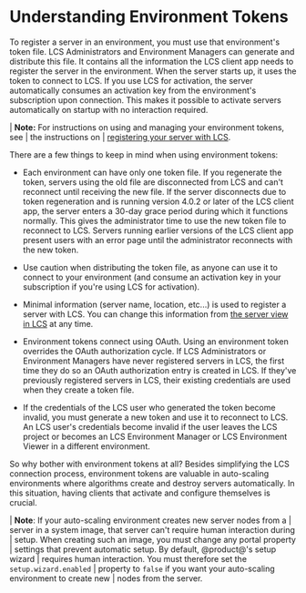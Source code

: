 # Understanding Environment Tokens [](id=understanding-environment-tokens)

To register a server in an environment, you must use that environment's token 
file. LCS Administrators and Environment Managers can generate and distribute 
this file. It contains all the information the LCS client app needs to register 
the server in the environment. When the server starts up, it uses the token to 
connect to LCS. If you use LCS for activation, the server automatically consumes 
an activation key from the environment's subscription upon connection. This 
makes it possible to activate servers automatically on startup with no 
interaction required. 

| **Note:** For instructions on using and managing your environment tokens, see 
| the instructions on 
| [registering your server with LCS](/discover/deployment/-/knowledge_base/7-2/activating-your-liferay-dxp-server-with-lcs). 

There are a few things to keep in mind when using environment tokens: 

-   Each environment can have only one token file. If you regenerate the token, 
    servers using the old file are disconnected from LCS and can't reconnect 
    until receiving the new file. If the server disconnects due to token 
    regeneration and is running version 4.0.2 or later of the LCS client app, 
    the server enters a 30-day grace period during which it functions normally. 
    This gives the administrator time to use the new token file to reconnect to 
    LCS. Servers running earlier versions of the LCS client app present users 
    with an error page until the administrator reconnects with the new token. 

-   Use caution when distributing the token file, as anyone can use it to 
    connect to your environment (and consume an activation key in your 
    subscription if you're using LCS for activation). 

-   Minimal information (server name, location, etc...) is used to register a 
    server with LCS. You can change this information from 
    [the server view in LCS](/discover/deployment/-/knowledge_base/7-2/managing-lcs-servers) 
    at any time. 

-   Environment tokens connect using OAuth. Using an environment token overrides 
    the OAuth authorization cycle. If LCS Administrators or Environment Managers 
    have never registered servers in LCS, the first time they do so an OAuth 
    authorization entry is created in LCS. If they've previously registered 
    servers in LCS, their existing credentials are used when they create a token 
    file. 

-   If the credentials of the LCS user who generated the token become invalid, 
    you must generate a new token and use it to reconnect to LCS. An LCS user's 
    credentials become invalid if the user leaves the LCS project or becomes an 
    LCS Environment Manager or LCS Environment Viewer in a different 
    environment. 

So why bother with environment tokens at all? Besides simplifying the LCS 
connection process, environment tokens are valuable in auto-scaling environments 
where algorithms create and destroy servers automatically. In this situation, 
having clients that activate and configure themselves is crucial. 

| **Note**: If your auto-scaling environment creates new server nodes from a 
| server in a system image, that server can't require human interaction during 
| setup. When creating such an image, you must change any portal property 
| settings that prevent automatic setup. By default, @product@'s setup wizard 
| requires human interaction. You must therefore set the `setup.wizard.enabled` 
| property to `false` if you want your auto-scaling environment to create new 
| nodes from the server. 
